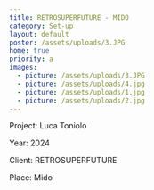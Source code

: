 ```yaml
---
title: RETROSUPERFUTURE - MIDO
category: Set-up
layout: default
poster: /assets/uploads/3.JPG
home: true
priority: a
images:
  - picture: /assets/uploads/3.JPG
  - picture: /assets/uploads/4.jpg
  - picture: /assets/uploads/1.jpg
  - picture: /assets/uploads/2.jpg
---
```

Project: Luca Toniolo

Year: 2024

Client: RETROSUPERFUTURE

Place: Mido
